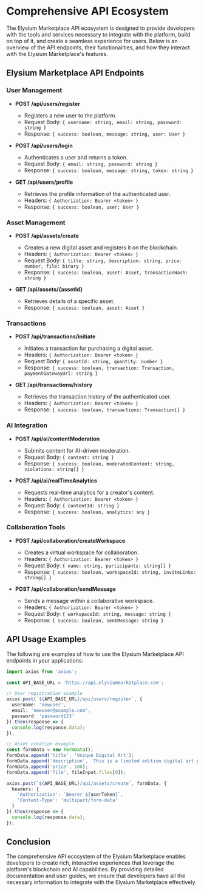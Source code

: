 # Comprehensive API Ecosystem

The Elysium Marketplace API ecosystem is designed to provide developers with the tools and services necessary to integrate with the platform, build on top of it, and create a seamless experience for users. Below is an overview of the API endpoints, their functionalities, and how they interact with the Elysium Marketplace's features.

## Elysium Marketplace API Endpoints

### User Management

- **POST /api/users/register**
  - Registers a new user to the platform.
  - Request Body: `{ username: string, email: string, password: string }`
  - Response: `{ success: boolean, message: string, user: User }`

- **POST /api/users/login**
  - Authenticates a user and returns a token.
  - Request Body: `{ email: string, password: string }`
  - Response: `{ success: boolean, message: string, token: string }`

- **GET /api/users/profile**
  - Retrieves the profile information of the authenticated user.
  - Headers: `{ Authorization: Bearer <token> }`
  - Response: `{ success: boolean, user: User }`

### Asset Management

- **POST /api/assets/create**
  - Creates a new digital asset and registers it on the blockchain.
  - Headers: `{ Authorization: Bearer <token> }`
  - Request Body: `{ title: string, description: string, price: number, file: binary }`
  - Response: `{ success: boolean, asset: Asset, transactionHash: string }`

- **GET /api/assets/{assetId}**
  - Retrieves details of a specific asset.
  - Response: `{ success: boolean, asset: Asset }`

### Transactions

- **POST /api/transactions/initiate**
  - Initiates a transaction for purchasing a digital asset.
  - Headers: `{ Authorization: Bearer <token> }`
  - Request Body: `{ assetId: string, quantity: number }`
  - Response: `{ success: boolean, transaction: Transaction, paymentGatewayUrl: string }`

- **GET /api/transactions/history**
  - Retrieves the transaction history of the authenticated user.
  - Headers: `{ Authorization: Bearer <token> }`
  - Response: `{ success: boolean, transactions: Transaction[] }`

### AI Integration

- **POST /api/ai/contentModeration**
  - Submits content for AI-driven moderation.
  - Request Body: `{ content: string }`
  - Response: `{ success: boolean, moderatedContent: string, violations: string[] }`

- **POST /api/ai/realTimeAnalytics**
  - Requests real-time analytics for a creator's content.
  - Headers: `{ Authorization: Bearer <token> }`
  - Request Body: `{ contentId: string }`
  - Response: `{ success: boolean, analytics: any }`

### Collaboration Tools

- **POST /api/collaboration/createWorkspace**
  - Creates a virtual workspace for collaboration.
  - Headers: `{ Authorization: Bearer <token> }`
  - Request Body: `{ name: string, participants: string[] }`
  - Response: `{ success: boolean, workspaceId: string, inviteLinks: string[] }`

- **POST /api/collaboration/sendMessage**
  - Sends a message within a collaborative workspace.
  - Headers: `{ Authorization: Bearer <token> }`
  - Request Body: `{ workspaceId: string, message: string }`
  - Response: `{ success: boolean, sentMessage: string }`

## API Usage Examples

The following are examples of how to use the Elysium Marketplace API endpoints in your applications:

```typescript
import axios from 'axios';

const API_BASE_URL = 'https://api.elysiummarketplace.com';

// User registration example
axios.post(`${API_BASE_URL}/api/users/register`, {
  username: 'newuser',
  email: 'newuser@example.com',
  password: 'password123'
}).then(response => {
  console.log(response.data);
});

// Asset creation example
const formData = new FormData();
formData.append('title', 'Unique Digital Art');
formData.append('description', 'This is a limited edition digital art piece.');
formData.append('price', 100);
formData.append('file', fileInput.files[0]);

axios.post(`${API_BASE_URL}/api/assets/create`, formData, {
  headers: {
    'Authorization': `Bearer ${userToken}`,
    'Content-Type': 'multipart/form-data'
  }
}).then(response => {
  console.log(response.data);
});
```

## Conclusion

The comprehensive API ecosystem of the Elysium Marketplace enables developers to create rich, interactive experiences that leverage the platform's blockchain and AI capabilities. By providing detailed documentation and user guides, we ensure that developers have all the necessary information to integrate with the Elysium Marketplace effectively.